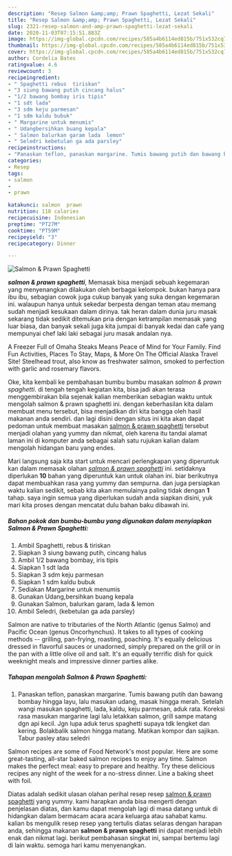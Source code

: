 ```yaml
---
description: "Resep Salmon &amp;amp; Prawn Spaghetti, Lezat Sekali"
title: "Resep Salmon &amp;amp; Prawn Spaghetti, Lezat Sekali"
slug: 2321-resep-salmon-and-amp-prawn-spaghetti-lezat-sekali
date: 2020-11-03T07:15:51.883Z
image: https://img-global.cpcdn.com/recipes/585a4b6114ed815b/751x532cq70/salmon-prawn-spaghetti-foto-resep-utama.jpg
thumbnail: https://img-global.cpcdn.com/recipes/585a4b6114ed815b/751x532cq70/salmon-prawn-spaghetti-foto-resep-utama.jpg
cover: https://img-global.cpcdn.com/recipes/585a4b6114ed815b/751x532cq70/salmon-prawn-spaghetti-foto-resep-utama.jpg
author: Cordelia Bates
ratingvalue: 4.6
reviewcount: 3
recipeingredient:
- " Spaghetti rebus  tiriskan"
- "3 siung bawang putih cincang halus"
- "1/2 bawang bombay iris tipis"
- "1 sdt lada"
- "3 sdm keju parmesan"
- "1 sdm kaldu bubuk"
- " Margarine untuk menumis"
- " Udangbersihkan buang kepala"
- " Salmon balurkan garam lada  lemon"
- " Seledri kebetulan ga ada parsley"
recipeinstructions:
- "Panaskan teflon, panaskan margarine. Tumis bawang putih dan bawang bombay hingga layu, lalu masukan udang, masak hingga merah. Setelah wangi masukan spaghetti, lada, kaldu, keju parmesan, aduk rata. Koreksi rasa masukan margarine lagi lalu letakkan salmon, grill sampe matang dgn api kecil. Jgn lupa aduk terus spaghetti supaya tdk lengket dan kering. Bolakbalik salmon hingga matang. Matikan kompor dan sajikan. Tabur pasley atau seledri"
categories:
- Resep
tags:
- salmon
- 
- prawn

katakunci: salmon  prawn 
nutrition: 118 calories
recipecuisine: Indonesian
preptime: "PT27M"
cooktime: "PT59M"
recipeyield: "3"
recipecategory: Dinner

---
```



![Salmon &amp; Prawn Spaghetti](https://img-global.cpcdn.com/recipes/585a4b6114ed815b/751x532cq70/salmon-prawn-spaghetti-foto-resep-utama.jpg)

<b><i>salmon &amp; prawn spaghetti</i></b>, Memasak bisa menjadi sebuah kegemaran yang menyenangkan dilakukan oleh berbagai kelompok. bukan hanya para ibu ibu, sebagian cowok juga cukup banyak yang suka dengan kegemaran ini. walaupun hanya untuk sekedar berpesta dengan teman atau memang sudah menjadi kesukaan dalam dirinya. tak heran dalam dunia juru masak sekarang tidak sedikit ditemukan pria dengan ketrampilan memasak yang luar biasa, dan banyak sekali juga kita jumpai di banyak kedai dan cafe yang mempunyai chef laki laki sebagai juru masak andalan nya.

A Freezer Full of Omaha Steaks Means Peace of Mind for Your Family. Find Fun Activities, Places To Stay, Maps, &amp; More On The Official Alaska Travel Site! Steelhead trout, also know as freshwater salmon, smoked to perfection with garlic and rosemary flavors.

Oke, kita kembali ke pembahasan bumbu bumbu masakan <i>salmon &amp; prawn spaghetti</i>. di tengah tengah kegiatan kita, bisa jadi akan terasa menggembirakan bila sejenak kalian memberikan sebagian waktu untuk mengolah salmon &amp; prawn spaghetti ini. dengan keberhasilan kita dalam membuat menu tersebut, bisa menjadikan diri kita bangga oleh hasil makanan anda sendiri. dan lagi disini dengan situs ini kita akan dapat pedoman untuk membuat masakan <u>salmon &amp; prawn spaghetti</u> tersebut menjadi olahan yang yummy dan nikmat, oleh karena itu tandai alamat laman ini di komputer anda sebagai salah satu rujukan kalian dalam mengolah hidangan baru yang endes.


Mari langsung saja kita start untuk mencari perlengkapan yang diperuntuk kan dalam memasak olahan <u><i>salmon &amp; prawn spaghetti</i></u> ini. setidaknya diperlukan <b>10</b> bahan yang diperuntuk kan untuk olahan ini. biar berikutnya dapat membuahkan rasa yang yummy dan sempurna. dan juga persiapkan waktu kalian sedikit, sebab kita akan memulainya paling tidak dengan <b>1</b> tahap. saya ingin semua yang diperlukan sudah anda siapkan disini, yuk mari kita proses dengan mencatat dulu bahan baku dibawah ini.

<!--inarticleads1-->

##### Bahan pokok dan bumbu-bumbu yang digunakan dalam menyiapkan Salmon &amp; Prawn Spaghetti:

1. Ambil  Spaghetti, rebus &amp; tiriskan
1. Siapkan 3 siung bawang putih, cincang halus
1. Ambil 1/2 bawang bombay, iris tipis
1. Siapkan 1 sdt lada
1. Siapkan 3 sdm keju parmesan
1. Siapkan 1 sdm kaldu bubuk
1. Sediakan  Margarine untuk menumis
1. Gunakan  Udang,bersihkan buang kepala
1. Gunakan  Salmon, balurkan garam, lada &amp; lemon
1. Ambil  Seledri, (kebetulan ga ada parsley)


Salmon are native to tributaries of the North Atlantic (genus Salmo) and Pacific Ocean (genus Oncorhynchus). It takes to all types of cooking methods -- grilling, pan-frying, roasting, poaching. It&#39;s equally delicious dressed in flavorful sauces or unadorned, simply prepared on the grill or in the pan with a little olive oil and salt. It&#39;s an equally terrific dish for quick weeknight meals and impressive dinner parties alike. 

<!--inarticleads2-->

##### Tahapan mengolah Salmon &amp; Prawn Spaghetti:

1. Panaskan teflon, panaskan margarine. Tumis bawang putih dan bawang bombay hingga layu, lalu masukan udang, masak hingga merah. Setelah wangi masukan spaghetti, lada, kaldu, keju parmesan, aduk rata. Koreksi rasa masukan margarine lagi lalu letakkan salmon, grill sampe matang dgn api kecil. Jgn lupa aduk terus spaghetti supaya tdk lengket dan kering. Bolakbalik salmon hingga matang. Matikan kompor dan sajikan. Tabur pasley atau seledri


Salmon recipes are some of Food Network&#39;s most popular. Here are some great-tasting, all-star baked salmon recipes to enjoy any time. Salmon makes the perfect meal: easy to prepare and healthy. Try these delicious recipes any night of the week for a no-stress dinner. Line a baking sheet with foil. 

Diatas adalah sedikit ulasan olahan perihal resep resep <u>salmon &amp; prawn spaghetti</u> yang yummy. kami harapkan anda bisa mengerti dengan penjelasan diatas, dan kamu dapat mengolah lagi di masa datang untuk di hidangkan dalam bermacam acara acara keluarga atau sahabat kamu. kalian bs mengulik resep resep yang tertulis diatas selaras dengan harapan anda, sehingga makanan <b>salmon &amp; prawn spaghetti</b> ini dapat menjadi lebih enak dan nikmat lagi. berikut pembahasan singkat ini, sampai bertemu lagi di lain waktu. semoga hari kamu menyenangkan.
